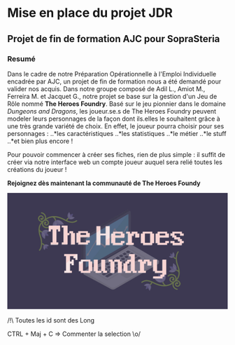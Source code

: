 # Mise en place du projet JDR
## Projet de fin de formation AJC pour SopraSteria

### Resumé

Dans le cadre de notre Préparation Opérationnelle à l'Emploi Individuelle encadrée par AJC, un projet de fin de formation nous a été demandé pour valider nos acquis.
Dans notre groupe composé de Adil L., Amiot M., Ferreira M. et Jacquet G., notre projet se base sur la gestion d'un Jeu de Rôle nommé **The Heroes Foundry**.
Basé sur le jeu pionnier dans le domaine *Dungeons and Dragons*, les joueur.se.s de The Heroes Foundry peuvent modeler leurs personnages de la façon dont ils.elles le souhaitent grâce à une très grande variété de choix. En effet, le joueur pourra choisir pour ses personnages :
..*les caractéristiques
..*les statistiques
..*le métier
..*le stuff
..*et bien plus encore !

Pour pouvoir commencer à créer ses fiches, rien de plus simple : il suffit de créer via notre interface web un compte joueur auquel sera relié toutes les créations du joueur !

**Rejoignez dès maintenant la communauté de The Heroes Foundy**


![Logo](Heroes_Foundy_Logo.jpeg)


/!\ Toutes les id sont des Long

CTRL + Maj + C => Commenter la selection \o/
